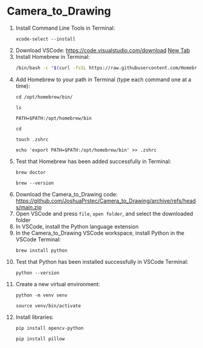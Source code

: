 # Camera_to_Drawing
1. Install Command Line Tools in Terminal:
   ```
   xcode-select --install
   ```
2. Download VSCode: https://code.visualstudio.com/download
<a href="example.com" target="_blank">New Tab</a>
3. Install Homebrew in Terminal:
   ```bash
   /bin/bash -c "$(curl -fsSL https://raw.githubusercontent.com/Homebrew/install/HEAD/install.sh)"
   ```
4. Add Homebrew to your path in Terminal (type each command one at a time):
   ```
   cd /opt/homebrew/bin/
   ```
   ```
   ls
   ```
   ```
   PATH=$PATH:/opt/homebrew/bin
   ```
   ```
   cd
   ```
   ```
   touch .zshrc
   ```
   ```
   echo 'export PATH=$PATH:/opt/homebrew/bin' >> .zshrc
   ```
5. Test that Homebrew has been added successfully in Terminal:
   ```
   brew doctor
   ```
   ```
   brew --version
   ```
6. Download the Camera_to_Drawing code: https://github.com/JoshuaPrstec/Camera_to_Drawing/archive/refs/heads/main.zip
7. Open VSCode and press `file`, `open folder`, and select the downloaded folder
8. In VSCode, install the Python language extension
9. In the Camera_to_Drawing VSCode workspace, install Python in the VSCode Terminal:
   ```
   brew install python
   ```
10. Test that Python has been installed successfully in VSCode Terminal:
    ```
    python --version
    ```
11. Create a new virtual environment:
    ```
    python -m venv venv
    ```
    ```
    source venv/bin/activate
    ```
12. Install libraries:
    ```
    pip install opencv-python
    ```
    ```
    pip install pillow
    ```
